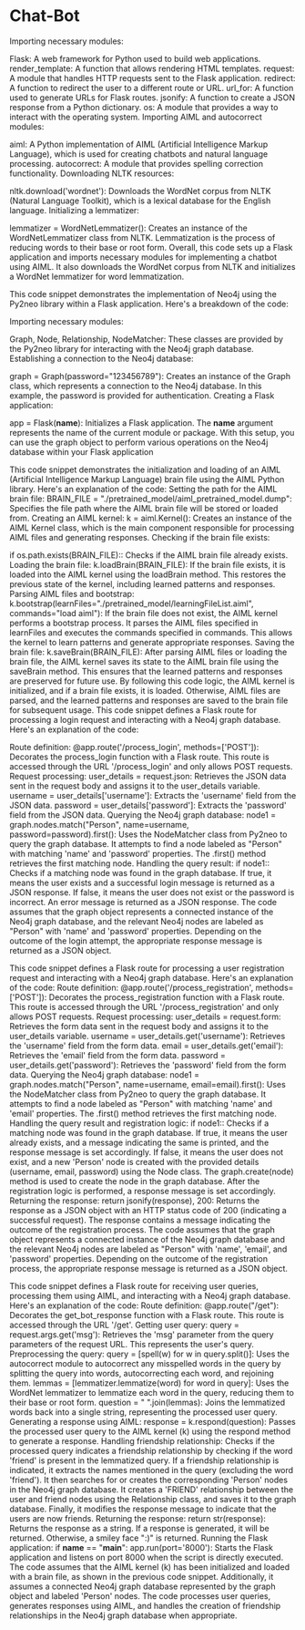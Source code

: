 # Chat-Bot
 

Importing necessary modules:

Flask: A web framework for Python used to build web applications.
render_template: A function that allows rendering HTML templates.
request: A module that handles HTTP requests sent to the Flask application.
redirect: A function to redirect the user to a different route or URL.
url_for: A function used to generate URLs for Flask routes.
jsonify: A function to create a JSON response from a Python dictionary.
os: A module that provides a way to interact with the operating system.
Importing AIML and autocorrect modules:

aiml: A Python implementation of AIML (Artificial Intelligence Markup Language), which is used for creating chatbots and natural language processing.
autocorrect: A module that provides spelling correction functionality.
Downloading NLTK resources:

nltk.download('wordnet'): Downloads the WordNet corpus from NLTK (Natural Language Toolkit), which is a lexical database for the English language.
Initializing a lemmatizer:

lemmatizer = WordNetLemmatizer(): Creates an instance of the WordNetLemmatizer class from NLTK. Lemmatization is the process of reducing words to their base or root form.
Overall, this code sets up a Flask application and imports necessary modules for implementing a chatbot using AIML. It also downloads the WordNet corpus from NLTK and initializes a WordNet lemmatizer for word lemmatization.

 

This code snippet demonstrates the implementation of Neo4j using the Py2neo library within a Flask application. Here's a breakdown of the code:

Importing necessary modules:

Graph, Node, Relationship, NodeMatcher: These classes are provided by the Py2neo library for interacting with the Neo4j graph database.
Establishing a connection to the Neo4j database:

graph = Graph(password="123456789"): Creates an instance of the Graph class, which represents a connection to the Neo4j database. In this example, the password is provided for authentication.
Creating a Flask application:

app = Flask(__name__): Initializes a Flask application. The __name__ argument represents the name of the current module or package.
With this setup, you can use the graph object to perform various operations on the Neo4j database within your Flask application

 
This code snippet demonstrates the initialization and loading of an AIML (Artificial Intelligence Markup Language) brain file using the AIML Python library. Here's an explanation of the code:
Setting the path for the AIML brain file:
BRAIN_FILE = "./pretrained_model/aiml_pretrained_model.dump": Specifies the file path where the AIML brain file will be stored or loaded from.
Creating an AIML kernel:
k = aiml.Kernel(): Creates an instance of the AIML Kernel class, which is the main component responsible for processing AIML files and generating responses.
Checking if the brain file exists:

if os.path.exists(BRAIN_FILE):: Checks if the AIML brain file already exists.
Loading the brain file:
k.loadBrain(BRAIN_FILE): If the brain file exists, it is loaded into the AIML kernel using the loadBrain method. This restores the previous state of the kernel, including learned patterns and responses.
Parsing AIML files and bootstrap:
k.bootstrap(learnFiles="./pretrained_model/learningFileList.aiml", commands="load aiml"): If the brain file does not exist, the AIML kernel performs a bootstrap process. It parses the AIML files specified in learnFiles and executes the commands specified in commands. This allows the kernel to learn patterns and generate appropriate responses.
Saving the brain file:
k.saveBrain(BRAIN_FILE): After parsing AIML files or loading the brain file, the AIML kernel saves its state to the AIML brain file using the saveBrain method. This ensures that the learned patterns and responses are preserved for future use.
By following this code logic, the AIML kernel is initialized, and if a brain file exists, it is loaded. Otherwise, AIML files are parsed, and the learned patterns and responses are saved to the brain file for subsequent usage.
This code snippet defines a Flask route for processing a login request and interacting with a Neo4j graph database. Here's an explanation of the code:

Route definition:
@app.route('/process_login', methods=['POST']): Decorates the process_login function with a Flask route. This route is accessed through the URL '/process_login' and only allows POST requests.
Request processing:
user_details = request.json: Retrieves the JSON data sent in the request body and assigns it to the user_details variable.
username = user_details['username']: Extracts the 'username' field from the JSON data.
password = user_details['password']: Extracts the 'password' field from the JSON data.
Querying the Neo4j graph database:
node1 = graph.nodes.match("Person", name=username, password=password).first(): Uses the NodeMatcher class from Py2neo to query the graph database. It attempts to find a node labeled as "Person" with matching 'name' and 'password' properties. The .first() method retrieves the first matching node.
Handling the query result:
if node1:: Checks if a matching node was found in the graph database.
If true, it means the user exists and a successful login message is returned as a JSON response.
If false, it means the user does not exist or the password is incorrect. An error message is returned as a JSON response.
The code assumes that the graph object represents a connected instance of the Neo4j graph database, and the relevant Neo4j nodes are labeled as "Person" with 'name' and 'password' properties. Depending on the outcome of the login attempt, the appropriate response message is returned as a JSON object.

 

This code snippet defines a Flask route for processing a user registration request and interacting with a Neo4j graph database. Here's an explanation of the code:
Route definition:
@app.route('/process_registration', methods=['POST']): Decorates the process_registration function with a Flask route. This route is accessed through the URL '/process_registration' and only allows POST requests.
Request processing:
user_details = request.form: Retrieves the form data sent in the request body and assigns it to the user_details variable.
username = user_details.get('username'): Retrieves the 'username' field from the form data.
email = user_details.get('email'): Retrieves the 'email' field from the form data.
password = user_details.get('password'): Retrieves the 'password' field from the form data.
Querying the Neo4j graph database:
node1 = graph.nodes.match("Person", name=username, email=email).first(): Uses the NodeMatcher class from Py2neo to query the graph database. It attempts to find a node labeled as "Person" with matching 'name' and 'email' properties. The .first() method retrieves the first matching node.
Handling the query result and registration logic:
if node1:: Checks if a matching node was found in the graph database.
If true, it means the user already exists, and a message indicating the same is printed, and the response message is set accordingly.
If false, it means the user does not exist, and a new 'Person' node is created with the provided details (username, email, password) using the Node class. The graph.create(node) method is used to create the node in the graph database.
After the registration logic is performed, a response message is set accordingly.
Returning the response:
return jsonify(response), 200: Returns the response as a JSON object with an HTTP status code of 200 (indicating a successful request). The response contains a message indicating the outcome of the registration process.
The code assumes that the graph object represents a connected instance of the Neo4j graph database and the relevant Neo4j nodes are labeled as "Person" with 'name', 'email', and 'password' properties. Depending on the outcome of the registration process, the appropriate response message is returned as a JSON object.

 

This code snippet defines a Flask route for receiving user queries, processing them using AIML, and interacting with a Neo4j graph database. Here's an explanation of the code:
Route definition:
@app.route("/get"): Decorates the get_bot_response function with a Flask route. This route is accessed through the URL '/get'.
Getting user query:
query = request.args.get('msg'): Retrieves the 'msg' parameter from the query parameters of the request URL. This represents the user's query.
Preprocessing the query:
query = [spell(w) for w in query.split()]: Uses the autocorrect module to autocorrect any misspelled words in the query by splitting the query into words, autocorrecting each word, and rejoining them.
lemmas = [lemmatizer.lemmatize(word) for word in query]: Uses the WordNet lemmatizer to lemmatize each word in the query, reducing them to their base or root form.
question = " ".join(lemmas): Joins the lemmatized words back into a single string, representing the processed user query.
Generating a response using AIML:
response = k.respond(question): Passes the processed user query to the AIML kernel (k) using the respond method to generate a response.
Handling friendship relationship:
Checks if the processed query indicates a friendship relationship by checking if the word 'friend' is present in the lemmatized query.
If a friendship relationship is indicated, it extracts the names mentioned in the query (excluding the word 'friend').
It then searches for or creates the corresponding 'Person' nodes in the Neo4j graph database.
It creates a 'FRIEND' relationship between the user and friend nodes using the Relationship class, and saves it to the graph database.
Finally, it modifies the response message to indicate that the users are now friends.
Returning the response:
return str(response): Returns the response as a string. If a response is generated, it will be returned. Otherwise, a smiley face ":)" is returned.
Running the Flask application:
if __name__ == "__main__": app.run(port='8000'): Starts the Flask application and listens on port 8000 when the script is directly executed.
The code assumes that the AIML kernel (k) has been initialized and loaded with a brain file, as shown in the previous code snippet. Additionally, it assumes a connected Neo4j graph database represented by the graph object and labeled 'Person' nodes. The code processes user queries, generates responses using AIML, and handles the creation of friendship relationships in the Neo4j graph database when appropriate.
